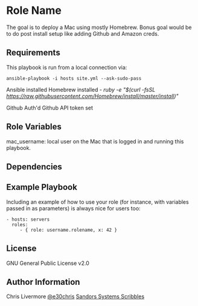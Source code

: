 Role Name
=========

The goal is to deploy a Mac using mostly Homebrew.  Bonus goal would be to do post install setup like adding Github and Amazon creds.

Requirements
------------

This playbook is run from a local connection via:

```
ansible-playbook -i hosts site.yml --ask-sudo-pass
```



Ansible installed
Homebrew installed - 
  _ruby -e "$(curl -fsSL https://raw.githubusercontent.com/Homebrew/install/master/install)"_
  
Github Auth'd
Github API token set

Role Variables
--------------

mac_username: local user on the Mac that is logged in and running this playbook.


Dependencies
------------



Example Playbook
----------------

Including an example of how to use your role (for instance, with variables passed in as parameters) is always nice for users too:

    - hosts: servers
      roles:
         - { role: username.rolename, x: 42 }

License
-------

GNU General Public License v2.0

Author Information
------------------

Chris Livermore
[@e30chris](https://twitter.com/e30chris)
[Sandors Systems Scribbles](http://sandorsscribbl.es/)
